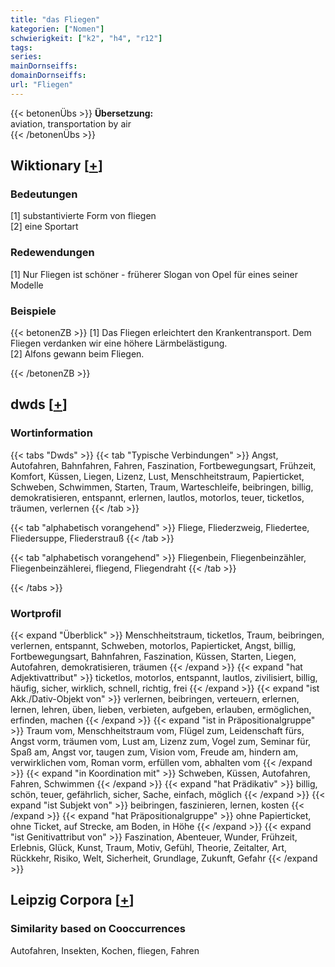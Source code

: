 ```yaml
---
title: "das Fliegen"
kategorien: ["Nomen"]
schwierigkeit: ["k2", "h4", "r12"]
tags:
series:
mainDornseiffs:
domainDornseiffs:
url: "Fliegen"
---
```


{{< betonenÜbs >}}
**Übersetzung:**  
aviation, transportation by air  
{{< /betonenÜbs >}}

## Wiktionary [[+](https://de.wiktionary.org/wiki/Fliegen)]

### Bedeutungen
[1] substantivierte Form von fliegen  
[2] eine Sportart  

### Redewendungen
[1] Nur Fliegen ist schöner - früherer Slogan von Opel für eines seiner Modelle  

### Beispiele
{{< betonenZB >}}
[1] Das Fliegen erleichtert den Krankentransport. Dem Fliegen verdanken wir eine höhere Lärmbelästigung.  
[2] Alfons gewann beim Fliegen.  

{{< /betonenZB >}}


## dwds [[+](https://www.dwds.de/wb/Fliegen)]

### Wortinformation
{{< tabs "Dwds" >}}
{{< tab "Typische Verbindungen" >}}
Angst, Autofahren, Bahnfahren, Fahren, Faszination, Fortbewegungsart, Frühzeit, Komfort, Küssen, Liegen, Lizenz, Lust, Menschheitstraum, Papierticket, Schweben, Schwimmen, Starten, Traum, Warteschleife, beibringen, billig, demokratisieren, entspannt, erlernen, lautlos, motorlos, teuer, ticketlos, träumen, verlernen
{{< /tab >}}

{{< tab "alphabetisch vorangehend" >}}
Fliege, Fliederzweig, Fliedertee, Fliedersuppe, Fliederstrauß
{{< /tab >}}

{{< tab "alphabetisch vorangehend" >}}
Fliegenbein, Fliegenbeinzähler, Fliegenbeinzählerei, fliegend, Fliegendraht
{{< /tab >}}

{{< /tabs >}}

### Wortprofil
{{< expand "Überblick" >}} Menschheitstraum, ticketlos, Traum, beibringen, verlernen, entspannt, Schweben, motorlos, Papierticket, Angst, billig, Fortbewegungsart, Bahnfahren, Faszination, Küssen, Starten, Liegen, Autofahren, demokratisieren, träumen {{< /expand >}}
{{< expand "hat Adjektivattribut" >}} ticketlos, motorlos, entspannt, lautlos, zivilisiert, billig, häufig, sicher, wirklich, schnell, richtig, frei {{< /expand >}}
{{< expand "ist Akk./Dativ-Objekt von" >}} verlernen, beibringen, verteuern, erlernen, lernen, lehren, üben, lieben, verbieten, aufgeben, erlauben, ermöglichen, erfinden, machen {{< /expand >}}
{{< expand "ist in Präpositionalgruppe" >}} Traum vom, Menschheitstraum vom, Flügel zum, Leidenschaft fürs, Angst vorm, träumen vom, Lust am, Lizenz zum, Vogel zum, Seminar für, Spaß am, Angst vor, taugen zum, Vision vom, Freude am, hindern am, verwirklichen vom, Roman vorm, erfüllen vom, abhalten vom {{< /expand >}}
{{< expand "in Koordination mit" >}} Schweben, Küssen, Autofahren, Fahren, Schwimmen {{< /expand >}}
{{< expand "hat Prädikativ" >}} billig, schön, teuer, gefährlich, sicher, Sache, einfach, möglich {{< /expand >}}
{{< expand "ist Subjekt von" >}} beibringen, faszinieren, lernen, kosten {{< /expand >}}
{{< expand "hat Präpositionalgruppe" >}} ohne Papierticket, ohne Ticket, auf Strecke, am Boden, in Höhe {{< /expand >}}
{{< expand "ist Genitivattribut von" >}} Faszination, Abenteuer, Wunder, Frühzeit, Erlebnis, Glück, Kunst, Traum, Motiv, Gefühl, Theorie, Zeitalter, Art, Rückkehr, Risiko, Welt, Sicherheit, Grundlage, Zukunft, Gefahr {{< /expand >}}

## Leipzig Corpora [[+](https://corpora.uni-leipzig.de/en/res?word=Fliegen&corpusId=deu_newscrawl-public_2018)]


### Similarity based on Cooccurrences
Autofahren, Insekten, Kochen, fliegen, Fahren

